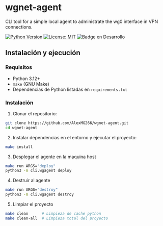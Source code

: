 # wgnet-agent
CLI tool for a simple local agent to administrate the wg0 interface in VPN connections.

[![Python Version](https://img.shields.io/badge/python-3.12+-blue.svg)](https://www.python.org/)
[![License: MIT](https://img.shields.io/badge/License-MIT-green.svg)](LICENSE)
![Badge en Desarrollo](https://img.shields.io/badge/STATUS-IN%20DEVELOP-green)


## Instalación y ejecución

### Requisitos

- Python 3.12+
- `make` (GNU Make)
- Dependencias de Python listadas en `requirements.txt`

### Instalación

1. Clonar el repositorio:

```bash
git clone https://github.com/AlexMG266/wgnet-agent.git
cd wgnet-agent
```

2. Instalar dependencias en el entorno y ejecutar el proyecto:

````bash
make install   
````

3. Desplegar el agente en la maquina host
```bash
make run ARGS="deploy"
python3 -m cli.wgagent deploy
```

4. Destruir al agente
```bash
make run ARGS="destroy"
python3 -m cli.wgagent destroy
```

5. Limpiar el proyecto
```bash
make clean      # Limpieza de cache python 
make clean-all  # Limpieza total del proyecto 
```

